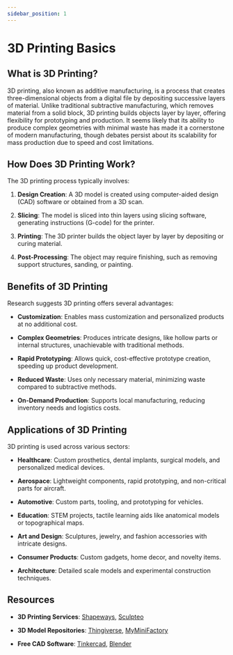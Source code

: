 ```yaml
---
sidebar_position: 1
---
```

# 3D Printing Basics

What is 3D Printing?
--------------------

3D printing, also known as additive manufacturing, is a process that creates three-dimensional objects from a digital file by depositing successive layers of material. Unlike traditional subtractive manufacturing, which removes material from a solid block, 3D printing builds objects layer by layer, offering flexibility for prototyping and production. It seems likely that its ability to produce complex geometries with minimal waste has made it a cornerstone of modern manufacturing, though debates persist about its scalability for mass production due to speed and cost limitations.

How Does 3D Printing Work?
--------------------------

The 3D printing process typically involves:

1.  **Design Creation**: A 3D model is created using computer-aided design (CAD) software or obtained from a 3D scan.
    
2.  **Slicing**: The model is sliced into thin layers using slicing software, generating instructions (G-code) for the printer.
    
3.  **Printing**: The 3D printer builds the object layer by layer by depositing or curing material.
    
4.  **Post-Processing**: The object may require finishing, such as removing support structures, sanding, or painting.
    

Benefits of 3D Printing
-----------------------

Research suggests 3D printing offers several advantages:

*   **Customization**: Enables mass customization and personalized products at no additional cost.
    
*   **Complex Geometries**: Produces intricate designs, like hollow parts or internal structures, unachievable with traditional methods.
    
*   **Rapid Prototyping**: Allows quick, cost-effective prototype creation, speeding up product development.
    
*   **Reduced Waste**: Uses only necessary material, minimizing waste compared to subtractive methods.
    
*   **On-Demand Production**: Supports local manufacturing, reducing inventory needs and logistics costs.
    

Applications of 3D Printing
---------------------------

3D printing is used across various sectors:

*   **Healthcare**: Custom prosthetics, dental implants, surgical models, and personalized medical devices.
    
*   **Aerospace**: Lightweight components, rapid prototyping, and non-critical parts for aircraft.
    
*   **Automotive**: Custom parts, tooling, and prototyping for vehicles.
    
*   **Education**: STEM projects, tactile learning aids like anatomical models or topographical maps.
    
*   **Art and Design**: Sculptures, jewelry, and fashion accessories with intricate designs.
    
*   **Consumer Products**: Custom gadgets, home decor, and novelty items.
    
*   **Architecture**: Detailed scale models and experimental construction techniques.
    

Resources
---------

*   **3D Printing Services**: [Shapeways](https://www.shapeways.com/), [Sculpteo](https://www.sculpteo.com/en/)
    
*   **3D Model Repositories**: [Thingiverse](https://www.thingiverse.com/), [MyMiniFactory](https://www.myminifactory.com/)
    
*   **Free CAD Software**: [Tinkercad](https://www.tinkercad.com), [Blender](https://www.blender.org/)